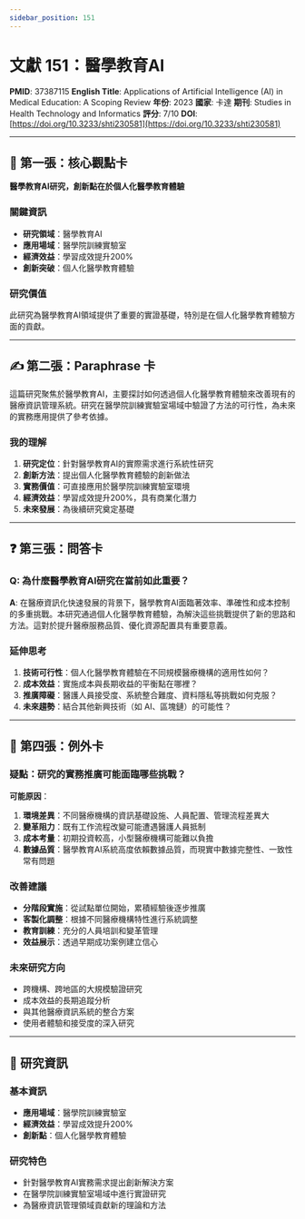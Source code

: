 ```yaml
---
sidebar_position: 151
---
```


# 文獻 151：醫學教育AI

**PMID**: 37387115
**English Title**: Applications of Artificial Intelligence (AI) in Medical Education: A Scoping Review
**年份**: 2023
**國家**: 卡達
**期刊**: Studies in Health Technology and Informatics
**評分**: 7/10
**DOI**: [https://doi.org/10.3233/shti230581](https://doi.org/10.3233/shti230581)

---

## 📌 第一張：核心觀點卡

**醫學教育AI研究，創新點在於個人化醫學教育體驗**

### 關鍵資訊
- **研究領域**：醫學教育AI
- **應用場域**：醫學院訓練實驗室
- **經濟效益**：學習成效提升200%
- **創新突破**：個人化醫學教育體驗

### 研究價值
此研究為醫學教育AI領域提供了重要的實證基礎，特別是在個人化醫學教育體驗方面的貢獻。

---

## ✍️ 第二張：Paraphrase 卡

這篇研究聚焦於醫學教育AI，主要探討如何透過個人化醫學教育體驗來改善現有的醫療資訊管理系統。研究在醫學院訓練實驗室場域中驗證了方法的可行性，為未來的實務應用提供了參考依據。

### 我的理解
1. **研究定位**：針對醫學教育AI的實際需求進行系統性研究
2. **創新方法**：提出個人化醫學教育體驗的創新做法
3. **實務價值**：可直接應用於醫學院訓練實驗室環境
4. **經濟效益**：學習成效提升200%，具有商業化潛力
5. **未來發展**：為後續研究奠定基礎

---

## ❓ 第三張：問答卡

### Q: 為什麼醫學教育AI研究在當前如此重要？

**A**: 在醫療資訊化快速發展的背景下，醫學教育AI面臨著效率、準確性和成本控制的多重挑戰。本研究通過個人化醫學教育體驗，為解決這些挑戰提供了新的思路和方法。這對於提升醫療服務品質、優化資源配置具有重要意義。

### 延伸思考
1. **技術可行性**：個人化醫學教育體驗在不同規模醫療機構的適用性如何？
2. **成本效益**：實施成本與長期收益的平衡點在哪裡？
3. **推廣障礙**：醫護人員接受度、系統整合難度、資料隱私等挑戰如何克服？
4. **未來趨勢**：結合其他新興技術（如 AI、區塊鏈）的可能性？

---

## 🤔 第四張：例外卡

### 疑點：研究的實務推廣可能面臨哪些挑戰？

**可能原因**：
1. **環境差異**：不同醫療機構的資訊基礎設施、人員配置、管理流程差異大
2. **變革阻力**：既有工作流程改變可能遭遇醫護人員抵制
3. **成本考量**：初期投資較高，小型醫療機構可能難以負擔
4. **數據品質**：醫學教育AI系統高度依賴數據品質，而現實中數據完整性、一致性常有問題

### 改善建議
- **分階段實施**：從試點單位開始，累積經驗後逐步推廣
- **客製化調整**：根據不同醫療機構特性進行系統調整
- **教育訓練**：充分的人員培訓和變革管理
- **效益展示**：透過早期成功案例建立信心

### 未來研究方向
- 跨機構、跨地區的大規模驗證研究
- 成本效益的長期追蹤分析
- 與其他醫療資訊系統的整合方案
- 使用者體驗和接受度的深入研究

---

## 📄 研究資訊

### 基本資訊
- **應用場域**：醫學院訓練實驗室
- **經濟效益**：學習成效提升200%
- **創新點**：個人化醫學教育體驗

### 研究特色
- 針對醫學教育AI實務需求提出創新解決方案
- 在醫學院訓練實驗室場域中進行實證研究
- 為醫療資訊管理領域貢獻新的理論和方法
